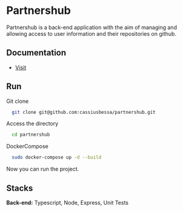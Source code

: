 # Partnershub

Partnershub is a back-end application with the aim of managing and allowing access to user information and their repositories on github.

## Documentation

- [Visit ](https://documenter.getpostman.com/view/23488574/2s8YzQUibq)

## Run

Git clone

```bash
  git clone git@github.com:cassiusbessa/partnershub.git
```

Access the directory

```bash
  cd partnershub
```

DockerCompose

```bash
  sudo docker-compose up -d --build
```

Now you can run the project.

## Stacks

**Back-end:** Typescript, Node, Express, Unit Tests
